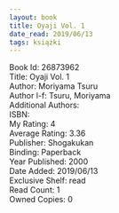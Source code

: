 ```yaml
---
layout: book
title: Oyaji Vol. 1
date_read: 2019/06/13
tags: książki
---
```


Book Id: 26873962<br />
Title: Oyaji Vol. 1<br />
Author: Moriyama Tsuru<br />
Author l-f: Tsuru, Moriyama<br />
Additional Authors: <br />
ISBN: <br />
My Rating: 4<br />
Average Rating: 3.36<br />
Publisher: Shogakukan<br />
Binding: Paperback<br />
Year Published: 2000<br />
Date Added: 2019/06/13<br />
Exclusive Shelf: read<br />
Read Count: 1<br />
Owned Copies: 0<br />


